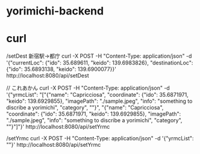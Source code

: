 # yorimichi-backend

# curl
/setDest
新宿駅->都庁
curl -X POST -H "Content-Type: application/json" -d '{"currentLoc": {"ido": 35.689611, "keido": 139.6983826}, "destinationLoc": {"ido": 35.6893138, "keido": 139.6900077}}' http://localhost:8080/api/setDest

// これあかん
curl -X POST -H "Content-Type: application/json" -d '{"yrmcList": "["{"name": "Capricciosa", "coordinate": {"ido": 35.6871971, "keido": 139.6929855}, "imagePath": "./sample.jpeg", "info": "something to discribe a yorimichi", "category", ""}", "{"name": "Capricciosa", "coordinate": {"ido": 35.6871971, "keido": 139.6929855}, "imagePath": "./sample.jpeg", "info": "something to discribe a yorimichi", "category", ""}"]"}' http://localhost:8080/api/setYrmc

/setYrmc
curl -X POST -H "Content-Type: application/json" -d '{"yrmcList": ""}' http://localhost:8080/api/setYrmc

